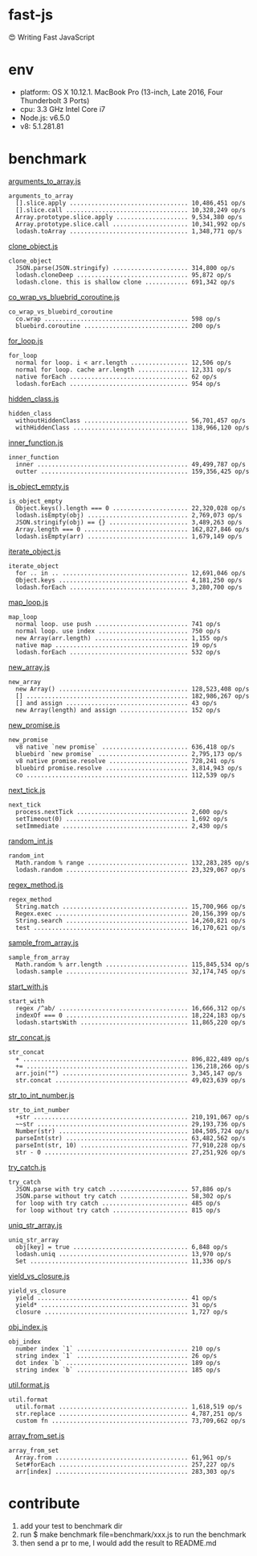 # fast-js

:heart_eyes: Writing Fast JavaScript

# env

* platform: OS X 10.12.1. MacBook Pro (13-inch, Late 2016, Four Thunderbolt 3 Ports)
* cpu: 3.3 GHz Intel Core i7
* Node.js: v6.5.0
* v8: 5.1.281.81

# benchmark

[arguments_to_array.js](benchmark/arguments_to_array.js)

```
arguments_to_array
  [].slice.apply ................................. 10,486,451 op/s
  [].slice.call .................................. 10,328,249 op/s
  Array.prototype.slice.apply .................... 9,534,380 op/s
  Array.prototype.slice.call ..................... 10,341,992 op/s
  lodash.toArray ................................. 1,348,771 op/s
```

[clone_object.js](benchmark/clone_object.js)

```
clone_object
  JSON.parse(JSON.stringify) ..................... 314,800 op/s
  lodash.cloneDeep ............................... 95,872 op/s
  lodash.clone. this is shallow clone ............ 691,342 op/s
```

[co_wrap_vs_bluebrid_coroutine.js](benchmark/co_wrap_vs_bluebrid_coroutine.js)

```
co_wrap_vs_bluebird_coroutine
  co.wrap ........................................ 598 op/s
  bluebird.coroutine ............................. 200 op/s
```

[for_loop.js](benchmark/for_loop.js)

```
for_loop
  normal for loop. i < arr.length ................ 12,506 op/s
  normal for loop. cache arr.length .............. 12,331 op/s
  native forEach ................................. 62 op/s
  lodash.forEach ................................. 954 op/s
```

[hidden_class.js](benchmark/hidden_class.js)

```
hidden_class
  withoutHiddenClass ............................. 56,701,457 op/s
  withHiddenClass ................................ 138,966,120 op/s
```

[inner_function.js](benchmark/inner_function.js)

```
inner_function
  inner .......................................... 49,499,787 op/s
  outter ......................................... 159,356,425 op/s
```

[is_object_empty.js](benchmark/is_object_empty.js)

```
is_object_empty
  Object.keys().length === 0 ..................... 22,320,028 op/s
  lodash.isEmpty(obj) ............................ 2,769,073 op/s
  JSON.stringify(obj) == {} ...................... 3,489,263 op/s
  Array.length === 0 ............................. 162,827,846 op/s
  lodash.isEmpty(arr) ............................ 1,679,149 op/s
```

[iterate_object.js](benchmark/iterate_object.js)

```
iterate_object
  for .. in .. ................................... 12,691,046 op/s
  Object.keys .................................... 4,181,250 op/s
  lodash.forEach ................................. 3,280,700 op/s
```

[map_loop.js](benchmark/map_loop.js)

```
map_loop
  normal loop. use push .......................... 741 op/s
  normal loop. use index ......................... 750 op/s
  new Array(arr.length) .......................... 1,155 op/s
  native map ..................................... 19 op/s
  lodash.forEach ................................. 532 op/s
```

[new_array.js](benchmark/new_array.js)

```
new_array
  new Array() .................................... 128,523,408 op/s
  [] ............................................. 182,986,267 op/s
  [] and assign .................................. 43 op/s
  new Array(length) and assign ................... 152 op/s
```

[new_promise.js](benchmark/new_promise.js)

```
new_promise
  v8 native `new promise` ........................ 636,418 op/s
  bluebird `new promise` ......................... 2,795,173 op/s
  v8 native promise.resolve ...................... 728,241 op/s
  bluebird promise.resolve ....................... 3,814,943 op/s
  co ............................................. 112,539 op/s
```

[next_tick.js](benchmark/next_tick.js)

```
next_tick
  process.nextTick ............................... 2,600 op/s
  setTimeout(0) .................................. 1,692 op/s
  setImmediate ................................... 2,430 op/s
```

[random_int.js](benchmark/random_int.js)

```
random_int
  Math.random % range ............................ 132,283,285 op/s
  lodash.random .................................. 23,329,067 op/s
```

[regex_method.js](benchmark/regex_method.js)

```
regex_method
  String.match ................................... 15,700,966 op/s
  Regex.exec ..................................... 20,156,399 op/s
  String.search .................................. 14,260,821 op/s
  test ........................................... 16,170,621 op/s
```

[sample_from_array.js](benchmark/sample_from_array.js)

```
sample_from_array
  Math.random % arr.length ....................... 115,845,534 op/s
  lodash.sample .................................. 32,174,745 op/s
```

[start_with.js](benchmark/start_with.js)

```
start_with
  regex /^ab/ .................................... 16,666,312 op/s
  indexOf === 0 .................................. 18,224,183 op/s
  lodash.startsWith .............................. 11,865,220 op/s
```

[str_concat.js](benchmark/str_concat.js)

```
str_concat
  + .............................................. 896,822,489 op/s
  += ............................................. 136,218,266 op/s
  arr.join("") ................................... 3,345,147 op/s
  str.concat ..................................... 49,023,639 op/s
```

[str_to_int_number.js](benchmark/str_to_int_number.js)

```
str_to_int_number
  +str ........................................... 210,191,067 op/s
  ~~str .......................................... 29,193,736 op/s
  Number(str) .................................... 104,505,724 op/s
  parseInt(str) .................................. 63,482,562 op/s
  parseInt(str, 10) .............................. 77,910,228 op/s
  str - 0 ........................................ 27,251,926 op/s
```

[try_catch.js](benchmark/try_catch.js)

```
try_catch
  JSON.parse with try catch ...................... 57,886 op/s
  JSON.parse without try catch ................... 58,302 op/s
  for loop with try catch ........................ 485 op/s
  for loop without try catch ..................... 815 op/s
```

[uniq_str_array.js](benchmark/uniq_str_array.js)

```
uniq_str_array
  obj[key] = true ................................ 6,848 op/s
  lodash.uniq .................................... 13,970 op/s
  Set ............................................ 11,336 op/s
```

[yield_vs_closure.js](benchmark/yield_vs_closure.js)

```
yield_vs_closure
  yield .......................................... 41 op/s
  yield* ......................................... 31 op/s
  closure ........................................ 1,727 op/s
```

[obj_index.js](benchmark/obj_index.js)

```
obj_index
  number index `1` ............................... 210 op/s
  string index `1` ............................... 26 op/s
  dot index `b` .................................. 189 op/s
  string index `b` ............................... 185 op/s
```

[util.format.js](benchmark/util.format.js)

```
util.format
  util.format .................................... 1,618,519 op/s
  str.replace .................................... 4,787,251 op/s
  custom fn ...................................... 73,709,662 op/s
```

[array_from_set.js](benchmark/array_from_set.js)

```
array_from_set
  Array.from ..................................... 61,961 op/s
  Set#forEach .................................... 257,227 op/s
  arr[index] ..................................... 283,303 op/s
```

# contribute

1. add your test to benchmark dir
1. run $ make benchmark file=benchmark/xxx.js to run the benchmark
1. then send a pr to me, I would add the result to README.md
